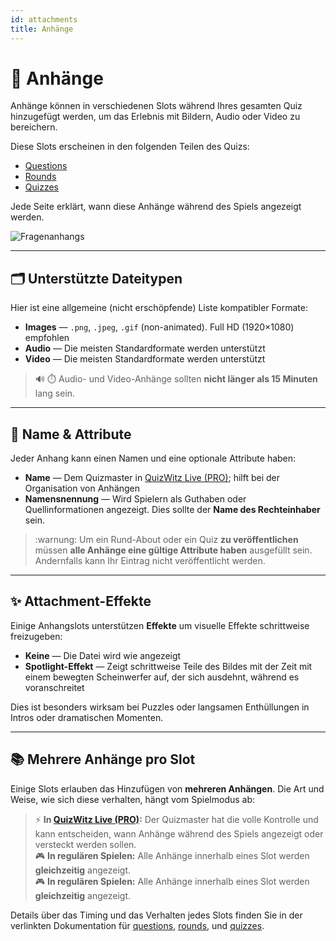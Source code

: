 ```yaml
---
id: attachments
title: Anhänge
---
```


# 📎 Anhänge

Anhänge können in verschiedenen Slots während Ihres gesamten Quiz hinzugefügt werden, um das Erlebnis mit Bildern, Audio oder Video zu bereichern.

Diese Slots erscheinen in den folgenden Teilen des Quizs:

- [Questions](../editor/005-writing-questions.md)
- [Rounds](../editor/008-round-options.md)
- [Quizzes](../editor/007-quiz-options.md)

Jede Seite erklärt, wann diese Anhänge während des Spiels angezeigt werden.

![Fragenanhangs](/images/edit-question.png)

---

## 🗂️ Unterstützte Dateitypen

Hier ist eine allgemeine (nicht erschöpfende) Liste kompatibler Formate:

- **Images** — `.png`, `.jpeg`, `.gif` (non-animated). Full HD (1920×1080) empfohlen
- **Audio** — Die meisten Standardformate werden unterstützt
- **Video** — Die meisten Standardformate werden unterstützt

> 🔊 ⏱️ Audio- und Video-Anhänge sollten **nicht länger als 15 Minuten** lang sein.

---

## 📝 Name & Attribute

Jeder Anhang kann einen Namen und eine optionale Attribute haben:

- **Name** — Dem Quizmaster in [QuizWitz Live (PRO)](../quizmaster/001-introduction.md); hilft bei der Organisation von Anhängen
- **Namensnennung** — Wird Spielern als Guthaben oder Quellinformationen angezeigt. Dies sollte der **Name des Rechteinhaber** sein.

> :warnung: Um ein Rund-About oder ein Quiz **zu veröffentlichen** müssen **alle Anhänge eine gültige Attribute haben** ausgefüllt sein. Andernfalls kann Ihr Eintrag nicht veröffentlicht werden.

---

## ✨ Attachment-Effekte

Einige Anhangslots unterstützen **Effekte** um visuelle Effekte schrittweise freizugeben:

- **Keine** — Die Datei wird wie angezeigt
- **Spotlight-Effekt** — Zeigt schrittweise Teile des Bildes mit der Zeit mit einem bewegten Scheinwerfer auf, der sich ausdehnt, während es voranschreitet

Dies ist besonders wirksam bei Puzzles oder langsamen Enthüllungen in Intros oder dramatischen Momenten.

---

## 📚 Mehrere Anhänge pro Slot

Einige Slots erlauben das Hinzufügen von **mehreren Anhängen**. Die Art und Weise, wie sich diese verhalten, hängt vom Spielmodus ab:

> ⚡ **In [QuizWitz Live (PRO)](../quizmaster/001-introduction.md):** Der Quizmaster hat die volle Kontrolle und kann entscheiden, wann Anhänge während des Spiels angezeigt oder versteckt werden sollen.\
> 🎮 **In regulären Spielen:** Alle Anhänge innerhalb eines Slot werden **gleichzeitig** angezeigt.\
> 🎮 **In regulären Spielen:** Alle Anhänge innerhalb eines Slot werden **gleichzeitig** angezeigt.

Details über das Timing und das Verhalten jedes Slots finden Sie in der verlinkten Dokumentation für [questions](../editor/015-importing-questions.md), [rounds](../editor/008-round-options.md), und [quizzes](../editor/007-quiz-options.md).
